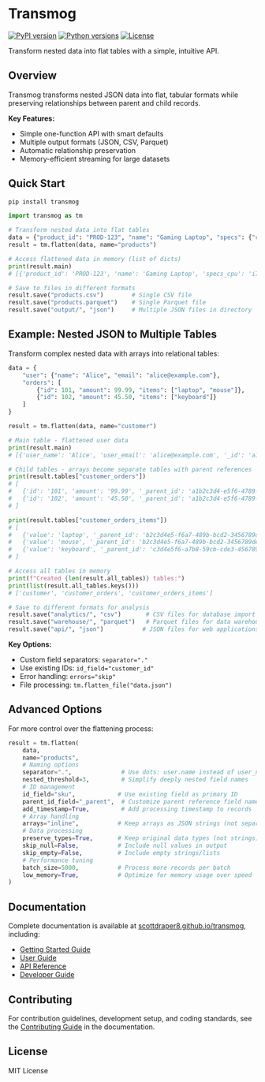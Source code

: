 # Transmog

[![PyPI version](https://img.shields.io/pypi/v/transmog.svg?logo=pypi)](https://pypi.org/project/transmog/)
[![Python versions](https://img.shields.io/badge/python-3.9%2B-blue?logo=python)](https://pypi.org/project/transmog/)
[![License](https://img.shields.io/github/license/scottdraper8/transmog.svg?logo=github)](https://github.com/scottdraper8/transmog/blob/main/LICENSE)

Transform nested data into flat tables with a simple, intuitive API.

## Overview

Transmog transforms nested JSON data into flat, tabular formats while preserving relationships between parent and child records.

**Key Features:**

- Simple one-function API with smart defaults
- Multiple output formats (JSON, CSV, Parquet)
- Automatic relationship preservation
- Memory-efficient streaming for large datasets

## Quick Start

```bash
pip install transmog
```

```python
import transmog as tm

# Transform nested data into flat tables
data = {"product_id": "PROD-123", "name": "Gaming Laptop", "specs": {"cpu": "i7", "ram": "16GB"}}
result = tm.flatten(data, name="products")

# Access flattened data in memory (list of dicts)
print(result.main)
# [{'product_id': 'PROD-123', 'name': 'Gaming Laptop', 'specs_cpu': 'i7', 'specs_ram': '16GB'}]

# Save to files in different formats
result.save("products.csv")        # Single CSV file
result.save("products.parquet")    # Single Parquet file
result.save("output/", "json")     # Multiple JSON files in directory
```

## Example: Nested JSON to Multiple Tables

Transform complex nested data with arrays into relational tables:

```python
data = {
    "user": {"name": "Alice", "email": "alice@example.com"},
    "orders": [
        {"id": 101, "amount": 99.99, "items": ["laptop", "mouse"]},
        {"id": 102, "amount": 45.50, "items": ["keyboard"]}
    ]
}

result = tm.flatten(data, name="customer")

# Main table - flattened user data
print(result.main)
# [{'user_name': 'Alice', 'user_email': 'alice@example.com', '_id': 'a1b2c3d4-e5f6-4789-abc1-23456789def0'}]

# Child tables - arrays become separate tables with parent references
print(result.tables["customer_orders"])
# [
#   {'id': '101', 'amount': '99.99', '_parent_id': 'a1b2c3d4-e5f6-4789-abc1-23456789def0', '_id': 'b2c3d4e5-f6a7-489b-bcd2-3456789def01'},
#   {'id': '102', 'amount': '45.50', '_parent_id': 'a1b2c3d4-e5f6-4789-abc1-23456789def0', '_id': 'c3d4e5f6-a7b8-59cb-cde3-456789def012'}
# ]

print(result.tables["customer_orders_items"])
# [
#   {'value': 'laptop', '_parent_id': 'b2c3d4e5-f6a7-489b-bcd2-3456789def01', '_id': 'd4e5f6a7-b8c9-6adc-def4-56789def0123'},
#   {'value': 'mouse', '_parent_id': 'b2c3d4e5-f6a7-489b-bcd2-3456789def01', '_id': 'e5f6a7b8-c9da-7bed-ef45-6789def01234'},
#   {'value': 'keyboard', '_parent_id': 'c3d4e5f6-a7b8-59cb-cde3-456789def012', '_id': 'f6a7b8c9-daeb-8cfe-f567-89def0123456'}
# ]

# Access all tables in memory
print(f"Created {len(result.all_tables)} tables:")
print(list(result.all_tables.keys()))
# ['customer', 'customer_orders', 'customer_orders_items']

# Save to different formats for analysis
result.save("analytics/", "csv")       # CSV files for database import
result.save("warehouse/", "parquet")   # Parquet files for data warehouse
result.save("api/", "json")           # JSON files for web applications
```

**Key Options:**

- Custom field separators: `separator="."`
- Use existing IDs: `id_field="customer_id"`
- Error handling: `errors="skip"`
- File processing: `tm.flatten_file("data.json")`

## Advanced Options

For more control over the flattening process:

```python
result = tm.flatten(
    data,
    name="products",
    # Naming options
    separator=".",              # Use dots: user.name instead of user_name
    nested_threshold=3,         # Simplify deeply nested field names
    # ID management
    id_field="sku",            # Use existing field as primary ID
    parent_id_field="_parent",  # Customize parent reference field name
    add_timestamp=True,         # Add processing timestamp to records
    # Array handling
    arrays="inline",           # Keep arrays as JSON strings (not separate tables)
    # Data processing
    preserve_types=True,       # Keep original data types (not strings)
    skip_null=False,           # Include null values in output
    skip_empty=False,          # Include empty strings/lists
    # Performance tuning
    batch_size=5000,           # Process more records per batch
    low_memory=True,           # Optimize for memory usage over speed
)
```

## Documentation

Complete documentation is available at
[scottdraper8.github.io/transmog](https://scottdraper8.github.io/transmog), including:

- [Getting Started Guide](https://scottdraper8.github.io/transmog/getting_started.html)
- [User Guide](https://scottdraper8.github.io/transmog/user_guide/file-processing.html)
- [API Reference](https://scottdraper8.github.io/transmog/api_reference/api.html)
- [Developer Guide](https://scottdraper8.github.io/transmog/developer_guide/contributing.html)

## Contributing

For contribution guidelines, development setup, and coding standards,
see the [Contributing Guide](https://scottdraper8.github.io/transmog/development/contributing.html)
in the documentation.

## License

MIT License
